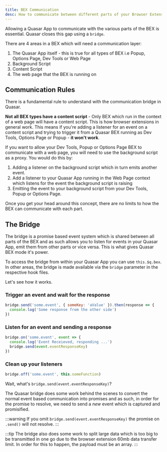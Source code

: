 ```yaml
---
title: BEX Communication
desc: How to communicate between different parts of your Browser Extension (BEX) in Quasar.
---
```

Allowing a Quasar App to communicate with the various parts of the BEX is essential. Quasar closes this gap using a `bridge`.

There are 4 areas in a BEX which will need a communication layer:

1. The Quasar App itself - this is true for all types of BEX i.e Popup, Options Page, Dev Tools or Web Page
2. Background Script
3. Content Script
4. The web page that the BEX is running on

## Communication Rules

There is a fundamental rule to understand with the communication bridge in Quasar.

**Not all BEX types have a content script** - Only BEX which run in the context of a web page will have a content script. This is how browser extensions in general work. This means if you're adding a listener for an event on a content script and trying to trigger it from a Quasar BEX running as Dev Tools, Options Page or Popup - **it won't work**.

If you want to allow your Dev Tools, Popup or Options Page BEX to communicate with a web page, you will need to use the background script as a proxy. You would do this by:

1. Adding a listener on the background script which in turn emits another event.
2. Add a listener to your Quasar App running in the Web Page context which listens for the event the background script is
raising
2. Emitting the event to your background script from your Dev Tools, Popup or Options Page.

Once you get your head around this concept, there are no limits to how the BEX can communicate with each part.

## The Bridge

The bridge is a promise based event system which is shared between all parts of the BEX and as such allows you to listen for events in your Quasar App, emit them from other parts or vice versa. This is what gives Quasar BEX mode it's power.

To access the bridge from within your Quasar App you can use `this.$q.bex`. In other areas, the bridge is made available via the `bridge` parameter in the respective hook files.

Let's see how it works.

### Trigger an event and wait for the response

```js
bridge.send('some.event', { someKey: 'aValue' }).then(response => {
  console.log('Some response from the other side')
})
```

### Listen for an event and sending a response

```js
bridge.on('some.event', event => {
  console.log('Event Receieved, responding ...')
  bridge.send(event.eventResponseKey)
})
```

### Clean up your listeners

```js
bridge.off('some.event', this.someFunction)
```

Wait, what's `bridge.send(event.eventResponseKey)`?

The Quasar bridge does some work behind the scenes to convert the normal event based communication into promises and as such, in order for the promise to resolve, we need to send a *new* event which is captured and promisified.

:::warning
If you omit `bridge.send(event.eventResponseKey)` the promise on `.send()` will not resolve.
:::

:::tip
The bridge also does some work to split large data which is too big to be transmitted in one go due to the browser extension 60mb data transfer limit. In order for this to happen, the payload must be an array.
:::


